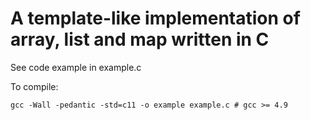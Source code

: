 # A template-like implementation of array, list and map written in C

See code example in example.c

To compile:
```
gcc -Wall -pedantic -std=c11 -o example example.c # gcc >= 4.9
```
